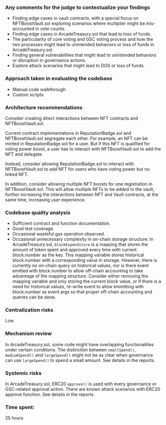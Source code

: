 ### Any comments for the judge to contextualize your findings
- Finding edge cases in vault contracts, with a special focus on NFTBoostVault.sol exploring scenarios where multiplier might be mis-accounted in vote counts.
- Finding edge cases in ArcadeTreasury.sol that lead to loss of funds.
- The particularity of core voting and GSC voting process and how the two processes might lead to unintended behaviors or loss of funds in ArcadeTreasury.sol.
- Finding general vulnerabilities that might lead to unintended behaviors or disruption in governance actions.
- Explore attack scenarios that might lead to DOS or loss of funds.

### Approach taken in evaluating the codebase
- Manual code walkthrough
- Custom scripts

### Architecture recommendations
Consider creating direct interactions between NFT contracts and NFTBoostVault.sol. 

Current contract implementations in ReputationBadge.sol and NFTBoostVault.sol segregate each other. For example, an NFT can be minted in ReputationBadge.sol for a user. But if this NFT is qualified for voting power boost, a user has to interact with NFTBoostVault.sol to add the NFT and delegate. 

Instead, consider allowing ReputationBadge.sol to interact with NFTBoostVault.sol to add NFT for users who have voting power but no linked NFT. 

In addition, consider allowing multiple NFT boosts for one registration in NFTBoostVault.sol. This will allow multiple NFTs to be added to the vault, further increasing the interactions between NFT and Vault contracts, at the same time, increasing user experience.

### Codebase quality analysis
- Sufficient contract and function documentation.
- Good test coverage.
- Occasional wasteful gas operation observed.
- Occasional unnecessary complexity in on-chain storage structure:
In ArcadeTreasury.sol, `blockExpenditure` is a mapping that stores the amount of token spent and approved every time with current block.number as the key. 
This mapping variable stores historical block.number with a corresponding value in storage. However, there is currently no on-chain query on historical values, nor is there event emitted with block.number to allow off-chain accounting to take advantage of the mapping structure.
Consider either removing the mapping variable and only storing the current block value, or if there is a need for historical values, re-write event to allow emmitting with block.number as event args so that proper off-chain accounting and queries can be done.

### Centralization risks
Low

### Mechanism review
In ArcadeTreasury.sol, some code might have overlapping functionalities under certain conditions.
The distinction between `smallSpend()`, `mediumSpend()` and `largeSpend()` might not be as clear when governance can use `largeSpend()` to spend a small amount. See details in the reports. 

### Systemic risks

In ArcadeTreasury.sol, ERC20 `approve()` is used with every governance or GSC-related approval action. There are known attack scenarios with ERC20 approve function. See details in the reports.






### Time spent:
25 hours